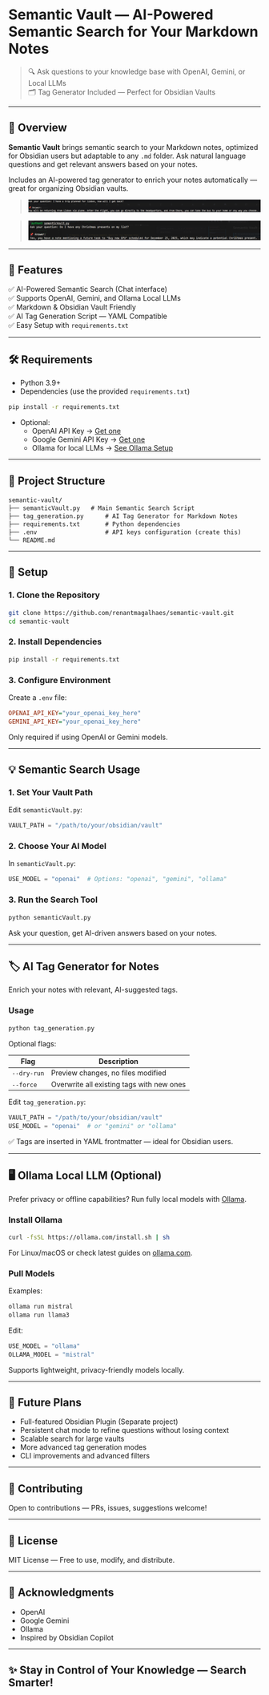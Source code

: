 # Semantic Vault — AI-Powered Semantic Search for Your Markdown Notes

> 🔍 Ask questions to your knowledge base with OpenAI, Gemini, or Local LLMs  
> 🗂️ Tag Generator Included — Perfect for Obsidian Vaults

---

## 📖 Overview

**Semantic Vault** brings semantic search to your Markdown notes, optimized for Obsidian users but adaptable to any `.md` folder. Ask natural language questions and get relevant answers based on your notes.

Includes an AI-powered tag generator to enrich your notes automatically — great for organizing Obsidian vaults.

> ![alt text](./images/demo1.png)

> ![alt text](./images/demo2.png)

---

## 🚀 Features

✅ AI-Powered Semantic Search (Chat interface)  
✅ Supports OpenAI, Gemini, and Ollama Local LLMs  
✅ Markdown & Obsidian Vault Friendly  
✅ AI Tag Generation Script — YAML Compatible  
✅ Easy Setup with `requirements.txt`

---

## 🛠️ Requirements

- Python 3.9+
- Dependencies (use the provided `requirements.txt`)

```bash
pip install -r requirements.txt
```

- Optional:
  - OpenAI API Key → [Get one](https://platform.openai.com/account/api-keys)
  - Google Gemini API Key → [Get one](https://aistudio.google.com/app/apikey)
  - Ollama for local LLMs → [See Ollama Setup](#-ollama-local-llm-optional)

---

## 📂 Project Structure

```
semantic-vault/
├── semanticVault.py   # Main Semantic Search Script
├── tag_generation.py      # AI Tag Generator for Markdown Notes
├── requirements.txt       # Python dependencies
├── .env                   # API keys configuration (create this)
└── README.md
```

---

## 🔧 Setup

### 1. Clone the Repository

```bash
git clone https://github.com/renantmagalhaes/semantic-vault.git
cd semantic-vault
```

### 2. Install Dependencies

```bash
pip install -r requirements.txt
```

### 3. Configure Environment

Create a `.env` file:

```ini
OPENAI_API_KEY="your_openai_key_here"
GEMINI_API_KEY="your_openai_key_here"
```

Only required if using OpenAI or Gemini models.

---

## 💡 Semantic Search Usage

### 1. Set Your Vault Path

Edit `semanticVault.py`:

```python
VAULT_PATH = "/path/to/your/obsidian/vault"
```

### 2. Choose Your AI Model

In `semanticVault.py`:

```python
USE_MODEL = "openai"  # Options: "openai", "gemini", "ollama"
```

### 3. Run the Search Tool

```bash
python semanticVault.py
```

Ask your question, get AI-driven answers based on your notes.

---

## 🏷️ AI Tag Generator for Notes

Enrich your notes with relevant, AI-suggested tags.

### Usage

```bash
python tag_generation.py
```

Optional flags:

| Flag        | Description                               |
| ----------- | ----------------------------------------- |
| `--dry-run` | Preview changes, no files modified        |
| `--force`   | Overwrite all existing tags with new ones |

Edit `tag_generation.py`:

```python
VAULT_PATH = "/path/to/your/obsidian/vault"
USE_MODEL = "openai"  # or "gemini" or "ollama"
```

✅ Tags are inserted in YAML frontmatter — ideal for Obsidian users.

---

## 🖥️ Ollama Local LLM (Optional)

Prefer privacy or offline capabilities? Run fully local models with [Ollama](https://ollama.com/).

### Install Ollama

```bash
curl -fsSL https://ollama.com/install.sh | sh
```

For Linux/macOS or check latest guides on [ollama.com](https://ollama.com/).

### Pull Models

Examples:

```bash
ollama run mistral
ollama run llama3
```

Edit:

```python
USE_MODEL = "ollama"
OLLAMA_MODEL = "mistral"
```

Supports lightweight, privacy-friendly models locally.

---

## 🌟 Future Plans

- Full-featured Obsidian Plugin (Separate project)
- Persistent chat mode to refine questions without losing context
- Scalable search for large vaults
- More advanced tag generation modes
- CLI improvements and advanced filters

---

## 📢 Contributing

Open to contributions — PRs, issues, suggestions welcome!

---

## 📜 License

MIT License — Free to use, modify, and distribute.

---

## 🤖 Acknowledgments

- OpenAI
- Google Gemini
- Ollama
- Inspired by Obsidian Copilot

---

## ✨ Stay in Control of Your Knowledge — Search Smarter!
